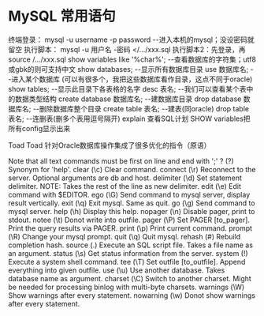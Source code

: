 MySQL 常用语句
===
终端登录： mysql -u username -p password --进入本机的mysql；没设密码就留空
执行脚本： mysql -u 用户名 -密码 </.../xxx.sql
执行脚本2：先登录，再 source /.../xxx.sql
show variables like '%char%'; --查看数据库的字符集；utf8或gbk的则可支持中文
show databases; --显示所有数据库目录
use 数据库名; --进入某个数据库 (可以有很多个，我把这些数据库看作目录，这点不同于oracle)
show tables; --显示此目录下各表格的名字
desc 表名; --我们可以查看某个表中的数据类型结构
create database 数据库名; --建数据库目录
drop database 数据库名; --删除数据库整个目录
create table 表名; --建表(同oracle)
drop table 表名; --连删表(删多个表用逗号隔开)
explain 查看SQL计划
SHOW variables把所有config显示出来

Toad
Toad 针对Oracle数据库操作集成了很多优化的指令（原语）


Note that all text commands must be first on line and end with ';'
? (\?) Synonym for 'help'.
clear (\c) Clear command. 
connect (\r) Reconnect to the server. Optional arguments are db and host. 
delimiter (\d) Set statement delimiter. NOTE: Takes the rest of the line as new delimiter. 
edit (\e) Edit command with $EDITOR. 
ego (\G) Send command to mysql server, display result vertically. 
exit (\q) Exit mysql. Same as quit. 
go (\g) Send command to mysql server. 
help (\h) Display this help. 
nopager (\n) Disable pager, print to stdout. 
notee (\t) Donot write into outfile. 
pager (\P) Set PAGER [to_pager]. Print the query results via PAGER. 
print (\p) Print current command. 
prompt (\R) Change your mysql prompt. 
quit (\q) Quit mysql. 
rehash (\#) Rebuild completion hash. 
source (\.) Execute an SQL script file. Takes a file name as an argument. 
status (\s) Get status information from the server. 
system (\!) Execute a system shell command. 
tee (\T) Set outfile [to_outfile]. Append everything into given outfile. 
use (\u) Use another database. Takes database name as argument. 
charset (\C) Switch to another charset. Might be needed for processing binlog with multi-byte charsets. 
warnings (\W) Show warnings after every statement. 
nowarning (\w) Donot show warnings after every statement.